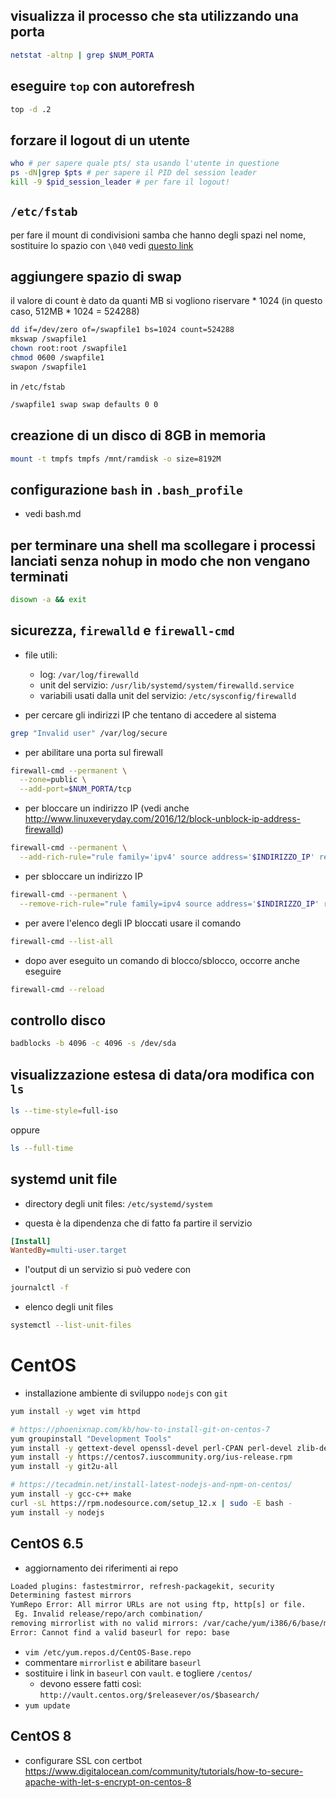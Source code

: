 
## visualizza il processo che sta utilizzando una porta
```sh
netstat -altnp | grep $NUM_PORTA
```

## eseguire `top` con autorefresh
```sh
top -d .2
```

## forzare il logout di un utente
```sh
who # per sapere quale pts/ sta usando l'utente in questione
ps -dN|grep $pts # per sapere il PID del session leader
kill -9 $pid_session_leader # per fare il logout!
```

## `/etc/fstab`
per fare il mount di condivisioni samba che hanno degli spazi nel nome, sostituire lo spazio con `\040`
vedi [questo link](http://www.simpit.com/wordpress/?p=626)

## aggiungere spazio di swap
il valore di count è dato da quanti MB si vogliono riservare * 1024 (in questo caso, 512MB * 1024 = 524288)
```sh
dd if=/dev/zero of=/swapfile1 bs=1024 count=524288
mkswap /swapfile1
chown root:root /swapfile1
chmod 0600 /swapfile1
swapon /swapfile1
```
in `/etc/fstab`
```txt
/swapfile1 swap swap defaults 0 0
```

## creazione di un disco di 8GB in memoria
```sh
mount -t tmpfs tmpfs /mnt/ramdisk -o size=8192M
```

## configurazione `bash` in `.bash_profile`
- vedi bash.md

## per terminare una shell ma scollegare i processi lanciati senza nohup in modo che non vengano terminati
```sh
disown -a && exit
```

## sicurezza, `firewalld` e `firewall-cmd`
- file utili:
  - log: `/var/log/firewalld`
  - unit del servizio: `/usr/lib/systemd/system/firewalld.service`
  - variabili usati dalla unit del servizio: `/etc/sysconfig/firewalld`

- per cercare gli indirizzi IP che tentano di accedere al sistema
```sh
grep "Invalid user" /var/log/secure
```

- per abilitare una porta sul firewall
```sh
firewall-cmd --permanent \
  --zone=public \
  --add-port=$NUM_PORTA/tcp
```

- per bloccare un indirizzo IP (vedi anche http://www.linuxeveryday.com/2016/12/block-unblock-ip-address-firewalld)
```sh
firewall-cmd --permanent \
  --add-rich-rule="rule family='ipv4' source address='$INDIRIZZO_IP' reject"
```

- per sbloccare un indirizzo IP
```sh
firewall-cmd --permanent \
  --remove-rich-rule="rule family=ipv4 source address='$INDIRIZZO_IP' reject"
```

- per avere l'elenco degli IP bloccati usare il comando
```sh
firewall-cmd --list-all
```

- dopo aver eseguito un comando di blocco/sblocco, occorre anche eseguire
```sh
firewall-cmd --reload
```

## controllo disco
```sh
badblocks -b 4096 -c 4096 -s /dev/sda
```

## visualizzazione estesa di data/ora modifica con `ls`
```sh
ls --time-style=full-iso
```

oppure
```sh
ls --full-time
```

## systemd unit file
- directory degli unit files: `/etc/systemd/system`

- questa è la dipendenza che di fatto fa partire il servizio
```ini
[Install]
WantedBy=multi-user.target
```

- l'output di un servizio si può vedere con
```sh
journalctl -f
```

- elenco degli unit files
```sh
systemctl --list-unit-files
```

# CentOS
- installazione ambiente di sviluppo `nodejs` con `git`
```sh
yum install -y wget vim httpd

# https://phoenixnap.com/kb/how-to-install-git-on-centos-7
yum groupinstall "Development Tools"
yum install -y gettext-devel openssl-devel perl-CPAN perl-devel zlib-devel
yum install -y https://centos7.iuscommunity.org/ius-release.rpm
yum install -y git2u-all

# https://tecadmin.net/install-latest-nodejs-and-npm-on-centos/
yum install -y gcc-c++ make
curl -sL https://rpm.nodesource.com/setup_12.x | sudo -E bash -
yum install -y nodejs
```

## CentOS 6.5

- aggiornamento dei riferimenti ai repo
```txt
Loaded plugins: fastestmirror, refresh-packagekit, security
Determining fastest mirrors
YumRepo Error: All mirror URLs are not using ftp, http[s] or file.
 Eg. Invalid release/repo/arch combination/
removing mirrorlist with no valid mirrors: /var/cache/yum/i386/6/base/mirrorlist.txt
Error: Cannot find a valid baseurl for repo: base
```

- `vim /etc/yum.repos.d/CentOS-Base.repo`
- commentare `mirrorlist` e abilitare `baseurl`
- sostituire i link in `baseurl` con `vault`. e togliere `/centos/`
  - devono essere fatti così: `http://vault.centos.org/$releasever/os/$basearch/`
- `yum update`

## CentOS 8

- configurare SSL con certbot
https://www.digitalocean.com/community/tutorials/how-to-secure-apache-with-let-s-encrypt-on-centos-8
